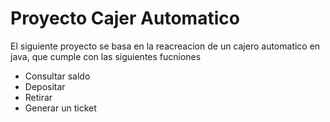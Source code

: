 # Proyecto Cajer Automatico

El siguiente proyecto se basa en la reacreacion de un cajero automatico en java, que cumple con las siguientes fucniones
* Consultar saldo
* Depositar
* Retirar 
* Generar un ticket

